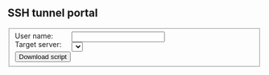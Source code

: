 <script>
  function downloadScript() {
    var a = document.createElement('a')

    var username = sanitise(getInput('username-input'))
    var port     = sanitise(getInput('target-selector'))

    if (username && port) {
      script = generateScript(username, port)
      a.href = 'data:text/plain;charset=UTF8,' + encodeURIComponent(script)
      a.download = 'start_tunnel.sh'
      a.click()
    }
  }

  function generateScript(username, port) {
    var url = 'https://github.com/msf-ocb/remote-tunnels/raw/master/remote/create_tunnel.sh'

    return [ '#! /usr/bin/env bash'
           , ""
           , [ 'curl --connect-timeout 90 --retry 5 --location'
             , url
             , '|'
             , 'bash -s --'
             , quote(username)
             , quote('~/.ssh/id_ed25519')
             , quote(port)
             ].join(" ")
           ].join("\n")
  }

  function quote(str) {
    return '"' + str + '"'
  }

  function getInput(inputId) {
    return document.getElementById(inputId).value
  }

  function sanitise(str) {
    return str.replace(/[^a-z0-9]+/gi, "_");
  }

  targets = [
    {
      "name": "Country1 Project1 Server1",
      "port" : "1234"
    },
    {
      "name": "Country2 Project1 Server1",
      "port": "2345"
    },
    {
      "name": "Country2 Project1 Server2",
      "port": "2345"
    },
    {
      "name": "Country2 Project2 Server1",
      "port": "2345"
    }
  ]

  function populateTargets() {
    var select = document.getElementById('target-selector')
    targets.map((target) => {
      option = document.createElement('option');
      option.setAttribute('value', target.port);
      option.appendChild(document.createTextNode(target.name));
      select.appendChild(option);
    })
  }

  window.addEventListener('load', populateTargets);

</script>

<style>
  label {
    display: block;
  }
  input {
    display:block;
  }
  .column {
    float:left;
  }
  .clear {
    margin-top: 10px;
    clear: both;
  }
  #input-column {
    margin-left:10px;
    padding-left:10px;
  }
</style>

## SSH tunnel portal

<div id="main-section">
<div id="form-section" class="form-class">
 <fieldset>
  <div class="column">
   <label for="username-input">User name:</label>
   <label for="target-selector">Target server:</label>
  </div>
  <div class="column" id="input-column">
   <input type="text" id="username-input" />
   <select id="target-selector" onSelect="targetSelected"></select>
  </div>
  <div class="clear">
   <input type="button" onClick="downloadScript()" value="Download script" />
  </div>
 </fieldset>
</div>
</div>

